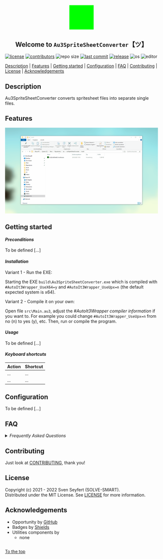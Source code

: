 #####

<p align="center">
    <img src="media/images/icon.png" width="80" />
    <h2 align="center">Welcome to <code>Au3SpriteSheetConverter</code>【ツ】</h2>
</p>

[![license](https://img.shields.io/badge/license-MIT-ff69b4.svg?style=flat-square&logo=spdx)](https://github.com/Sven-Seyfert/Au3SpriteSheetConverter/blob/main/LICENSE.md)
[![contributors](https://img.shields.io/github/contributors/Sven-Seyfert/Au3SpriteSheetConverter.svg?style=flat-square&logo=github)](https://github.com/Sven-Seyfert/Au3SpriteSheetConverter/graphs/contributors)
![repo size](https://img.shields.io/github/repo-size/Sven-Seyfert/Au3SpriteSheetConverter.svg?style=flat-square&logo=github)
[![last commit](https://img.shields.io/github/last-commit/Sven-Seyfert/Au3SpriteSheetConverter.svg?style=flat-square&logo=github)](https://github.com/Sven-Seyfert/Au3SpriteSheetConverter/commits/main)
[![release](https://img.shields.io/github/release/Sven-Seyfert/Au3SpriteSheetConverter.svg?style=flat-square&logo=github)](https://github.com/Sven-Seyfert/Au3SpriteSheetConverter/releases/latest)
![os](https://img.shields.io/badge/os-windows-yellow.svg?style=flat-square&logo=windows)
![editor](https://img.shields.io/badge/editor-VSCode-blueviolet.svg?style=flat-square&logo=visual-studio-code)

[Description](#description) | [Features](#features) | [Getting started](#getting-started) | [Configuration](#configuration) | [FAQ](#faq) | [Contributing](#contributing) | [License](#license) | [Acknowledgements](#acknowledgements)

## Description

Au3SpriteSheetConverter converts spritesheet files into separate single files.

## Features

![demo](./media/screenshots/Au3SpriteSheetConverter.gif)

## Getting started

#### *Preconditions*

To be defined [...]

#### *Installation*

Variant 1 - Run the EXE:

Starting the EXE `build\Au3SpriteSheetConverter.exe` which is compiled with `#AutoIt3Wrapper_UseX64=y` and `#AutoIt3Wrapper_UseUpx=n` (the default expected system is x64).

Variant 2 - Compile it on your own:

Open file `src\Main.au3`, adjust the *#AutoIt3Wrapper compiler information* if you want to. For example you could change `#AutoIt3Wrapper_UseUpx=n` from no (n) to yes (y), etc.
Then, run or compile the program.

#### *Usage*

To be defined [...]

#### *Keyboard shortcuts*

| Action | Shortcut |
| :---   | :---     |
| ...    | ...      |
| ...    | ...      |

## Configuration

To be defined [...]

## FAQ

<details>
<summary><i>Frequently Asked Questions</i></summary><br>

  <details>
  <summary><code>1. How to [...]</code></summary><p>

  **Q:** Is there a frequently asked question already?<br>
  **A:** No, not yet.

  <br></p></details>

  <details>
  <summary><code>2. How to [...]</code></summary><p>

  **Q:** [...]?<br>
  **A:** [...].

  <br></p></details>

</details>

## Contributing

Just look at [CONTRIBUTING](https://github.com/Sven-Seyfert/Au3SpriteSheetConverter/blob/main/docs/CONTRIBUTING.md), thank you!

## License

Copyright (c) 2021 - 2022 Sven Seyfert (SOLVE-SMART).<br>
Distributed under the MIT License. See [LICENSE](https://github.com/sven-seyfert/Au3SpriteSheetConverter/blob/main/LICENSE.md) for more information.

## Acknowledgements

- Opportunity by [GitHub](https://github.com)
- Badges by [Shields](https://shields.io)
- Utilities components by
  - none

##

[To the top](#)
